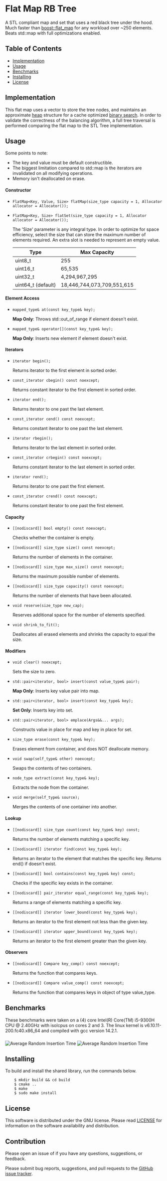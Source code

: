 # Flat Map RB Tree

A STL compliant map and set that uses a red black tree under the hood. Much faster than [boost::flat_map](https://www.boost.org/doc/libs/1_76_0/boost/container/flat_map.hpp) for any workload over ~250 elements.
Beats std::map with full optimizations enabled.

## Table of Contents

- [Implementation](#Implementation)
- [Usage](#Usage)
- [Benchmarks](#Benchmarks)
- [Installing](#Installing)
- [License](#License)

## Implementation

This flat map uses a vector to store the tree nodes, and maintains an approximate [heap](https://en.wikipedia.org/wiki/Heap_(data_structure)#:~:text=In%20computer%20science%2C%20a%20heap,The%20node%20at%20the%20%22top%22) structure for a cache optimized [binary search](https://en.wikipedia.org/wiki/Binary_search#:~:text=Binary%20search%20compares%20the%20target,the%20target%20value%20is%20found.). In
order to validate the correctness of the balancing algorithm, a full tree traversal is performed comparing the flat map to the STL Tree implementation.

## Usage

Some points to note:

- The key and value must be default constructible.
- The biggest limitation compared to std::map is the iterators are invalidated on all modifying operations.
- Memory isn't deallocated on erase.

#### Constructor

- `FlatMap<Key, Value, Size> flatMap(size_type capacity = 1, Allocator allocator = Allocator());`

- `FlatMap<Key, Size> flatSet(size_type capacity = 1, Allocator allocator = Allocator());`

  The 'Size' parameter is any integral type. In order to optimize for space efficiency, select the size that can store the maximum number of elements required.
  An extra slot is needed to represent an empty value.

  | Type               | Max Capacity               |
  | ------------------ | -------------------------- |
  | uint8_t            | 255                        |
  | uint16_t           | 65,535                     |
  | uint32_t           | 4,294,967,295              |
  | uint64_t (default) | 18,446,744,073,709,551,615 |

#### Element Access

- `mapped_type& at(const key_type& key);`

  **Map Only**: Throws std::out_of_range if element doesn't exist.

- `mapped_type& operator[](const key_type& key);`

  **Map Only**: Inserts new element if element doesn't exist.

#### Iterators

- `iterator begin();`

  Returns iterator to the first element in sorted order.

- `const_iterator cbegin() const noexcept;`

  Returns constant iterator to the first element in sorted order.

- `iterator end();`

  Returns iterator to one past the last element.

- `const_iterator cend() const noexcept;`

  Returns constant iterator to one past the last element.

- `iterator rbegin();`

  Returns iterator to the last element in sorted order.

- `const_iterator crbegin() const noexcept;`

  Returns constant iterator to the last element in sorted order.

- `iterator rend();`

  Returns iterator to one past the first element.

- `const_iterator crend() const noexcept;`

  Returns constant iterator to one past the first element.

#### Capacity

- `[[nodiscard]] bool empty() const noexcept;`

  Checks whether the container is empty.

- `[[nodiscard]] size_type size() const noexcept;`

  Returns the number of elements in the container.

- `[[nodiscard]] size_type max_size() const noexcept;`

  Returns the maximum possible number of elements.

- `[[nodiscard]] size_type capacity() const noexcept;`

  Returns the number of elements that have been allocated.

- `void reserve(size_type new_cap);`

  Reserves additional space for the number of elements specified.

- `void shrink_to_fit();`

  Deallocates all erased elements and shrinks the capacity to equal the size.

#### Modifiers

- `void clear() noexcept;`

  Sets the size to zero.

- `std::pair<iterator, bool> insert(const value_type& pair);`

  **Map Only**: Inserts key value pair into map.

- `std::pair<iterator, bool> insert(const key_type& key);`

  **Set Only**: Inserts key into set.

- `std::pair<iterator, bool> emplace(Args&&... args);`

  Constructs value in place for map and key in place for set.

- `size_type erase(const key_type& key);`

  Erases element from container, and does NOT deallocate memory.

- `void swap(self_type& other) noexcept;`

  Swaps the contents of two containers.

- `node_type extract(const key_type& key);`

  Extracts the node from the container.

- `void merge(self_type& source);`

  Merges the contents of one container into another.

#### Lookup

- `[[nodiscard]] size_type count(const key_type& key) const;`

  Returns the number of elements matching a specific key.

- `[[nodiscard]] iterator find(const key_type& key);`

  Returns an iterator to the element that matches the specific key. Returns end() if doesn't exist.

- `[[nodiscard]] bool contains(const key_type& key) const;`

  Checks if the specific key exists in the container.

- `[[nodiscard]] pair_iterator equal_range(const key_type& key);`

  Returns a range of elements matching a specific key.

- `[[nodiscard]] iterator lower_bound(const key_type& key);`

  Returns an iterator to the first element not less than the given key.

- `[[nodiscard]] iterator upper_bound(const key_type& key);`

  Returns an iterator to the first element greater than the given key.

#### Observers

- `[[nodiscard]] Compare key_comp() const noexcept;`

  Returns the function that compares keys.

- `[[nodiscard]] Compare value_comp() const noexcept;`

  Returns the function that compares keys in object of type value_type.

## Benchmarks

These benchmarks were taken on a (4) core Intel(R) Core(TM) i5-9300H CPU @ 2.40GHz with isolcpus on cores 2 and 3.
The linux kernel is v6.10.11-200.fc40.x86_64 and compiled with gcc version 14.2.1.

<img src="https://raw.githubusercontent.com/drogalis/Flat-Map-RB-Tree/refs/heads/main/assets/Average%20Random%20Insertion%20Time.png" alt="Average Random Insertion Time" style="padding-top: 10px;">

<img src="https://raw.githubusercontent.com/drogalis/Flat-Map-RB-Tree/refs/heads/main/assets/Average%20Random%20Deletion%20Time.png" alt="Average Random Insertion Time" style="padding-top: 10px;">

## Installing

To build and install the shared library, run the commands below.

```
    $ mkdir build && cd build
    $ cmake ..
    $ make
    $ sudo make install
```

## License

This software is distributed under the GNU license. Please read [LICENSE](https://github.com/drogalis/Flat-Map-RB-Tree/blob/main/LICENSE) for information on the software availability and distribution.

## Contribution

Please open an issue of if you have any questions, suggestions, or feedback.

Please submit bug reports, suggestions, and pull requests to the [GitHub issue tracker](https://github.com/drogalis/Flat-Map-RB-Tree/issues).
